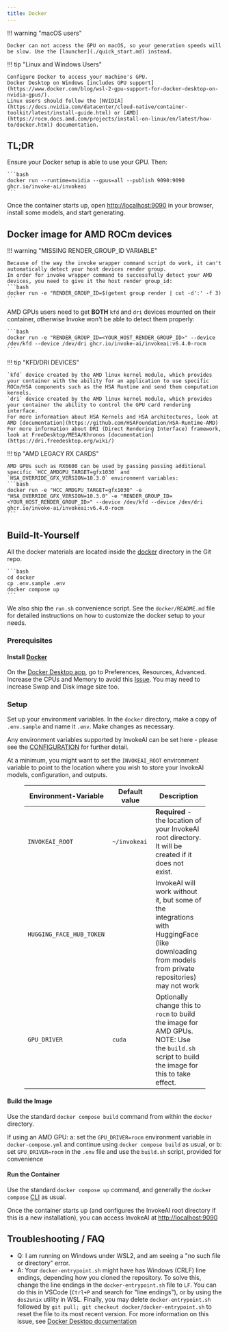 ```yaml
---
title: Docker
---
```


!!! warning "macOS users"

    Docker can not access the GPU on macOS, so your generation speeds will be slow. Use the [launcher](./quick_start.md) instead.

!!! tip "Linux and Windows Users"

    Configure Docker to access your machine's GPU.
    Docker Desktop on Windows [includes GPU support](https://www.docker.com/blog/wsl-2-gpu-support-for-docker-desktop-on-nvidia-gpus/).
    Linux users should follow the [NVIDIA](https://docs.nvidia.com/datacenter/cloud-native/container-toolkit/latest/install-guide.html) or [AMD](https://rocm.docs.amd.com/projects/install-on-linux/en/latest/how-to/docker.html) documentation.

## TL;DR

Ensure your Docker setup is able to use your GPU. Then:

    ```bash
    docker run --runtime=nvidia --gpus=all --publish 9090:9090 ghcr.io/invoke-ai/invokeai
    ```

Once the container starts up, open <http://localhost:9090> in your browser, install some models, and start generating.

## Docker image for AMD ROCm devices

!!! warning "MISSING RENDER_GROUP_ID VARIABLE"

    Because of the way the invoke wrapper command script do work, it can't automatically detect your host devices render group.
    In order for invoke wrapper command to successfully detect your AMD devices, you need to give it the host render group_id:
    ```bash
    docker run -e "RENDER_GROUP_ID=$(getent group render | cut -d':' -f 3)
    ```

AMD GPUs users need to get **BOTH** `kfd` and `dri` devices mounted on their container, otherwise Invoke won't be able to detect them properly:

    ```bash
    docker run -e "RENDER_GROUP_ID=<YOUR_HOST_RENDER_GROUP_ID>" --device /dev/kfd --device /dev/dri ghcr.io/invoke-ai/invokeai:v6.4.0-rocm
    ```
!!! tip "KFD/DRI DEVICES"

    `kfd` device created by the AMD linux kernel module, which provides your container with the ability for an application to use specific ROCm/HSA components such as the HSA Runtime and send them computation kernels.
    `dri` device created by the AMD linux kernel module, which provides your container the ability to control the GPU card rendering interface.
    For more information about HSA Kernels and HSA architectures, look at AMD [documentation](https://github.com/HSAFoundation/HSA-Runtime-AMD)
    For more information about DRI (Direct Rendering Interface) framework, look at FreeDesktop/MESA/Khronos [documentation](https://dri.freedesktop.org/wiki/)

!!! tip "AMD LEGACY RX CARDS"

    AMD GPUs such as RX6600 can be used by passing passing additional specific `HCC_AMDGPU_TARGET=gfx1030` and `HSA_OVERRIDE_GFX_VERSION=10.3.0` environment variables:
    ```bash
    docker run -e "HCC_AMDGPU_TARGET=gfx1030" -e "HSA_OVERRIDE_GFX_VERSION=10.3.0" -e "RENDER_GROUP_ID=<YOUR_HOST_RENDER_GROUP_ID>" --device /dev/kfd --device /dev/dri ghcr.io/invoke-ai/invokeai:v6.4.0-rocm
    ```

## Build-It-Yourself

All the docker materials are located inside the [docker](https://github.com/invoke-ai/InvokeAI/tree/main/docker) directory in the Git repo.

    ```bash
    cd docker
    cp .env.sample .env
    docker compose up
    ```

We also ship the `run.sh` convenience script. See the `docker/README.md` file for detailed instructions on how to customize the docker setup to your needs.

### Prerequisites

#### Install [Docker](https://github.com/santisbon/guides#docker)

On the [Docker Desktop app](https://docs.docker.com/get-docker/), go to
Preferences, Resources, Advanced. Increase the CPUs and Memory to avoid this
[Issue](https://github.com/invoke-ai/InvokeAI/issues/342). You may need to
increase Swap and Disk image size too.

### Setup

Set up your environment variables. In the `docker` directory, make a copy of `.env.sample` and name it `.env`. Make changes as necessary.

Any environment variables supported by InvokeAI can be set here - please see the [CONFIGURATION](../configuration.md) for further detail.

At a minimum, you might want to set the `INVOKEAI_ROOT` environment variable
to point to the location where you wish to store your InvokeAI models, configuration, and outputs.

<figure markdown>

| Environment-Variable <img width="220" align="right"/> | Default value <img width="360" align="right"/> | Description                                                                                                                                        |
| ----------------------------------------------------- | ---------------------------------------------- | -------------------------------------------------------------------------------------------------------------------------------------------------- |
| `INVOKEAI_ROOT`                                       | `~/invokeai`                                   | **Required** - the location of your InvokeAI root directory. It will be created if it does not exist.                                              |
| `HUGGING_FACE_HUB_TOKEN`                              |                                                | InvokeAI will work without it, but some of the integrations with HuggingFace (like downloading from models from private repositories) may not work |
| `GPU_DRIVER`                                          | `cuda`                                         | Optionally change this to `rocm` to build the image for AMD GPUs. NOTE: Use the `build.sh` script to build the image for this to take effect.      |

</figure>

#### Build the Image

Use the standard `docker compose build` command from within the `docker` directory.

If using an AMD GPU:
a: set the `GPU_DRIVER=rocm` environment variable in `docker-compose.yml` and continue using `docker compose build` as usual, or
b: set `GPU_DRIVER=rocm` in the `.env` file and use the `build.sh` script, provided for convenience

#### Run the Container

Use the standard `docker compose up` command, and generally the `docker compose` [CLI](https://docs.docker.com/compose/reference/) as usual.

Once the container starts up (and configures the InvokeAI root directory if this is a new installation), you can access InvokeAI at [http://localhost:9090](http://localhost:9090)

## Troubleshooting / FAQ

- Q: I am running on Windows under WSL2, and am seeing a "no such file or directory" error.
- A: Your `docker-entrypoint.sh` might have has Windows (CRLF) line endings, depending how you cloned the repository.
  To solve this, change the line endings in the `docker-entrypoint.sh` file to `LF`. You can do this in VSCode
  (`Ctrl+P` and search for "line endings"), or by using the `dos2unix` utility in WSL.
  Finally, you may delete `docker-entrypoint.sh` followed by `git pull; git checkout docker/docker-entrypoint.sh`
  to reset the file to its most recent version.
  For more information on this issue, see [Docker Desktop documentation](https://docs.docker.com/desktop/troubleshoot/topics/#avoid-unexpected-syntax-errors-use-unix-style-line-endings-for-files-in-containers)
